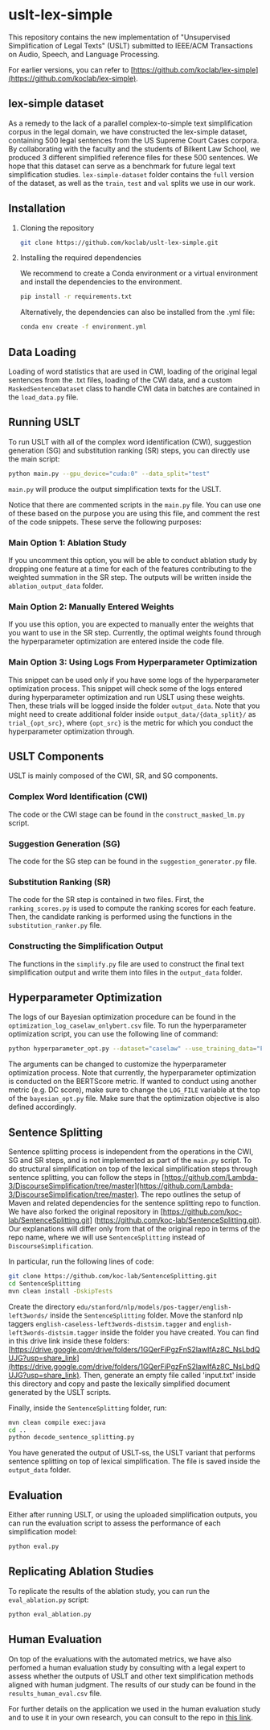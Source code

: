 # uslt-lex-simple

This repository contains the new implementation of "Unsupervised Simplification of Legal Texts" (USLT) submitted to IEEE/ACM Transactions on Audio, Speech, and Language Processing. 

For earlier versions, you can refer to [https://github.com/koclab/lex-simple](https://github.com/koclab/lex-simple). 

## lex-simple dataset

As a remedy to the lack of a parallel complex-to-simple text simplification corpus in the legal domain, we have constructed the lex-simple dataset, containing 500 legal sentences from the US Supreme Court Cases corpora. By collaborating with the faculty and the students of Bilkent Law School, we produced 3 different simplified reference files for these 500 sentences. We hope that this dataset can serve as a benchmark for future legal text simplification studies. `lex-simple-dataset` folder contains the `full` version of the dataset, as well as the `train`, `test` and `val` splits we use in our work.

## Installation

1. Cloning the repository
   ```bash
   git clone https://github.com/koclab/uslt-lex-simple.git

2. Installing the required dependencies

   We recommend to create a Conda environment or a virtual environment and install the dependencies to the environment. 
   ```bash
   pip install -r requirements.txt
   ```

   Alternatively, the dependencies can also be installed from the .yml file:
   ```bash
   conda env create -f environment.yml
   ```

## Data Loading

Loading of word statistics that are used in CWI, loading of the original legal sentences from the .txt files, loading of the CWI data, and a custom `MaskedSentenceDataset` class to handle CWI data in batches are contained in the `load_data.py` file.

## Running USLT

To run USLT with all of the complex word identification (CWI), suggestion generation (SG) and substitution ranking (SR) steps, you can directly use the main script:

   ```bash
   python main.py --gpu_device="cuda:0" --data_split="test"
   ```

`main.py` will produce the output simplification texts for the USLT.

Notice that there are commented scripts in the `main.py` file. You can use one of these based on the purpose you are using this file, and comment the rest of the code snippets. These serve the following purposes:

### Main Option 1: Ablation Study

If you uncomment this option, you will be able to conduct ablation study by dropping one feature at a time for each of the features contributing to the weighted summation in the SR step. The outputs will be written inside the `ablation_output_data` folder.

### Main Option 2: Manually Entered Weights

If you use this option, you are expected to manually enter the weights that you want to use in the SR step. Currently, the optimal weights found through the hyperparameter optimization are entered inside the code file.

### Main Option 3: Using Logs From Hyperparameter Optimization

This snippet can be used only if you have some logs of the hyperparameter optimization process. This snippet will check some of the logs entered during hyperparameter optimization and run USLT using these weights. Then, these trials will be logged inside the folder `output_data`. Note that you might need to create additional folder inside `output_data/{data_split}/` as `trial_{opt_src}`, where `{opt_src}` is the metric for which you conduct the hyperparameter optimization through.

## USLT Components

USLT is mainly composed of the CWI, SR, and SG components.

### Complex Word Identification (CWI)
The code or the CWI stage can be found in the `construct_masked_lm.py` script. 

### Suggestion Generation (SG)
The code for the SG step can be found in the `suggestion_generator.py` file.

### Substitution Ranking (SR)
The code for the SR step is contained in two files. First, the `ranking_scores.py` is used to compute the ranking scores for each feature. Then, the candidate ranking is performed using the functions in the `substitution_ranker.py` file. 

### Constructing the Simplification Output

The functions in the `simplify.py` file are used to construct the final text simplification output and write them into files in the `output_data` folder.

## Hyperparameter Optimization

The logs of our Bayesian optimization procedure can be found in the `optimization_log_caselaw_onlybert.csv` file. To run the hyperparameter optimization script, you can use the following line of command:

   ```bash
   python hyperparameter_opt.py --dataset="caselaw" --use_training_data="False" --gpu_device="cuda:0"
   ```

The arguments can be changed to customize the hyperparameter optimization process. Note that currently, the hyperparameter optimization is conducted on the BERTScore metric. If wanted to conduct using another metric (e.g. DC score), make sure to change the `LOG_FILE` variable at the top of the `bayesian_opt.py` file. Make sure that the optimization objective is also defined accordingly.

## Sentence Splitting
Sentence splitting process is independent from the operations in the CWI, SG and SR steps, and is not implemented as part of the `main.py` script. To do structural simplification on top of the lexical simplification steps through sentence splitting, you can follow the steps in [https://github.com/Lambda-3/DiscourseSimplification/tree/master](https://github.com/Lambda-3/DiscourseSimplification/tree/master). The repo outlines the setup of Maven and related dependencies for the sentence splitting repo to function. We have also forked the original repository in [https://github.com/koc-lab/SentenceSplitting.git] (https://github.com/koc-lab/SentenceSplitting.git). Our explanations will differ only from that of the original repo in terms of the repo name, where we will use `SentenceSplitting` instead of `DiscourseSimplification`. 

In particular, run the following lines of code:

   ```bash
   git clone https://github.com/koc-lab/SentenceSplitting.git
   cd SentenceSplitting
   mvn clean install -DskipTests
   ```

Create the directory `edu/stanford/nlp/models/pos-tagger/english-left3words/` inside the `SentenceSplitting` folder. Move the stanford nlp taggers `english-caseless-left3words-distsim.tagger` and `english-left3words-distsim.tagger` inside the folder you have created. You can find in this drive link inside these folders: [https://drive.google.com/drive/folders/1GQerFiPgzFnS2lawIfAz8C_NsLbdQUJG?usp=share_link](https://drive.google.com/drive/folders/1GQerFiPgzFnS2lawIfAz8C_NsLbdQUJG?usp=share_link). Then, generate an empty file called 'input.txt' inside this directory and copy and paste the lexically simplified document generated by the USLT scripts.

Finally, inside the `SentenceSplitting` folder, run:

   ```bash
   mvn clean compile exec:java
   cd ..
   python decode_sentence_splitting.py
   ```

You have generated the output of USLT-ss, the USLT variant that performs sentence splitting on top of lexical simplification. The file is saved inside the `output_data` folder.

## Evaluation

Either after running USLT, or using the uploaded simplification outputs, you can run the evaluation script to assess the performance of each simplification model:

   ```bash
   python eval.py
   ```

## Replicating Ablation Studies

To replicate the results of the ablation study, you can run the `eval_ablation.py` script:

   ```bash
   python eval_ablation.py
   ```

## Human Evaluation

On top of the evaluations with the automated metrics, we have also perfomed a human evaluation study by consulting with a legal expert to assess whether the outputs of USLT and other text simplification methods aligned with human judgment. The results of our study can be found in the `results_human_eval.csv` file.

For further details on the application we used in the human evaluation study and to use it in your own research, you can consult to the repo in [this link](https://github.com/EralpK/uslt-human-eval-app).